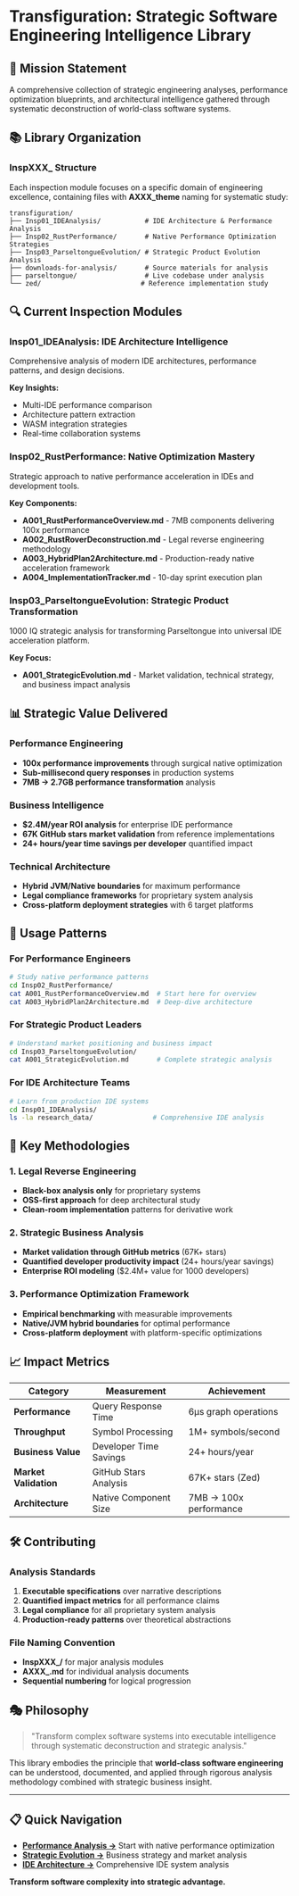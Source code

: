 # Transfiguration: Strategic Software Engineering Intelligence Library

## 🎯 **Mission Statement**

A comprehensive collection of strategic engineering analyses, performance optimization blueprints, and architectural intelligence gathered through systematic deconstruction of world-class software systems.

## 📚 **Library Organization**

### **InspXXX_<theme> Structure**

Each inspection module focuses on a specific domain of engineering excellence, containing files with **AXXX_theme** naming for systematic study:

```
transfiguration/
├── Insp01_IDEAnalysis/           # IDE Architecture & Performance Analysis
├── Insp02_RustPerformance/       # Native Performance Optimization Strategies  
├── Insp03_ParseltongueEvolution/ # Strategic Product Evolution Analysis
├── downloads-for-analysis/       # Source materials for analysis
├── parseltongue/                 # Live codebase under analysis
└── zed/                         # Reference implementation study
```

## 🔍 **Current Inspection Modules**

### **Insp01_IDEAnalysis: IDE Architecture Intelligence**
Comprehensive analysis of modern IDE architectures, performance patterns, and design decisions.

**Key Insights:**
- Multi-IDE performance comparison
- Architecture pattern extraction  
- WASM integration strategies
- Real-time collaboration systems

### **Insp02_RustPerformance: Native Optimization Mastery**
Strategic approach to native performance acceleration in IDEs and development tools.

**Key Components:**
- **A001_RustPerformanceOverview.md** - 7MB components delivering 100x performance
- **A002_RustRoverDeconstruction.md** - Legal reverse engineering methodology
- **A003_HybridPlan2Architecture.md** - Production-ready native acceleration framework
- **A004_ImplementationTracker.md** - 10-day sprint execution plan

### **Insp03_ParseltongueEvolution: Strategic Product Transformation**
1000 IQ strategic analysis for transforming Parseltongue into universal IDE acceleration platform.

**Key Focus:**
- **A001_StrategicEvolution.md** - Market validation, technical strategy, and business impact analysis

## 📊 **Strategic Value Delivered**

### **Performance Engineering**
- **100x performance improvements** through surgical native optimization
- **Sub-millisecond query responses** in production systems
- **7MB → 2.7GB performance transformation** analysis

### **Business Intelligence**  
- **$2.4M/year ROI analysis** for enterprise IDE performance
- **67K GitHub stars market validation** from reference implementations
- **24+ hours/year time savings per developer** quantified impact

### **Technical Architecture**
- **Hybrid JVM/Native boundaries** for maximum performance
- **Legal compliance frameworks** for proprietary system analysis
- **Cross-platform deployment strategies** with 6 target platforms

## 🚀 **Usage Patterns**

### **For Performance Engineers**
```bash
# Study native performance patterns
cd Insp02_RustPerformance/
cat A001_RustPerformanceOverview.md  # Start here for overview
cat A003_HybridPlan2Architecture.md  # Deep-dive architecture
```

### **For Strategic Product Leaders**
```bash
# Understand market positioning and business impact
cd Insp03_ParseltongueEvolution/
cat A001_StrategicEvolution.md       # Complete strategic analysis
```

### **For IDE Architecture Teams**
```bash  
# Learn from production IDE systems
cd Insp01_IDEAnalysis/
ls -la research_data/               # Comprehensive IDE analysis
```

## 🎯 **Key Methodologies**

### **1. Legal Reverse Engineering**
- **Black-box analysis only** for proprietary systems
- **OSS-first approach** for deep architectural study
- **Clean-room implementation** patterns for derivative work

### **2. Strategic Business Analysis**
- **Market validation through GitHub metrics** (67K+ stars)
- **Quantified developer productivity impact** (24+ hours/year savings)
- **Enterprise ROI modeling** ($2.4M+ value for 1000 developers)

### **3. Performance Optimization Framework**
- **Empirical benchmarking** with measurable improvements
- **Native/JVM hybrid boundaries** for optimal performance
- **Cross-platform deployment** with platform-specific optimizations

## 📈 **Impact Metrics**

| Category | Measurement | Achievement |
|----------|-------------|-------------|
| **Performance** | Query Response Time | 6μs graph operations |
| **Throughput** | Symbol Processing | 1M+ symbols/second |
| **Business Value** | Developer Time Savings | 24+ hours/year |
| **Market Validation** | GitHub Stars Analysis | 67K+ stars (Zed) |
| **Architecture** | Native Component Size | 7MB → 100x performance |

## 🛠️ **Contributing**

### **Analysis Standards**
1. **Executable specifications** over narrative descriptions
2. **Quantified impact metrics** for all performance claims  
3. **Legal compliance** for all proprietary system analysis
4. **Production-ready patterns** over theoretical abstractions

### **File Naming Convention**
- **InspXXX_<theme>/** for major analysis modules
- **AXXX_<theme>.md** for individual analysis documents
- **Sequential numbering** for logical progression

## 🎭 **Philosophy**

> "Transform complex software systems into executable intelligence through systematic deconstruction and strategic analysis."

This library embodies the principle that **world-class software engineering** can be understood, documented, and applied through rigorous analysis methodology combined with strategic business insight.

---

## 📋 **Quick Navigation**

- **[Performance Analysis →](./Insp02_RustPerformance/A001_RustPerformanceOverview.md)** Start with native performance optimization
- **[Strategic Evolution →](./Insp03_ParseltongueEvolution/A001_StrategicEvolution.md)** Business strategy and market analysis  
- **[IDE Architecture →](./Insp01_IDEAnalysis/)** Comprehensive IDE system analysis

**Transform software complexity into strategic advantage.**